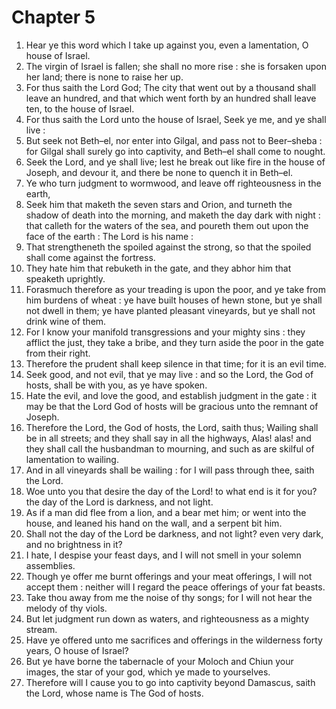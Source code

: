 # Chapter 5

1. Hear ye this word which I take up against you, even a lamentation, O house of Israel.
2. The virgin of Israel is fallen; she shall no more rise : she is forsaken upon her land; there is none to raise her up.
3. For thus saith the Lord God; The city that went out by a thousand shall leave an hundred, and that which went forth by an hundred shall leave ten, to the house of Israel.
4. For thus saith the Lord unto the house of Israel, Seek ye me, and ye shall live :
5. But seek not Beth–el, nor enter into Gilgal, and pass not to Beer–sheba : for Gilgal shall surely go into captivity, and Beth–el shall come to nought.
6. Seek the Lord, and ye shall live; lest he break out like fire in the house of Joseph, and devour it, and there be none to quench it in Beth–el.
7. Ye who turn judgment to wormwood, and leave off righteousness in the earth,
8. Seek him that maketh the seven stars and Orion, and turneth the shadow of death into the morning, and maketh the day dark with night : that calleth for the waters of the sea, and poureth them out upon the face of the earth : The Lord is his name :
9. That strengtheneth the spoiled against the strong, so that the spoiled shall come against the fortress.
10. They hate him that rebuketh in the gate, and they abhor him that speaketh uprightly.
11. Forasmuch therefore as your treading is upon the poor, and ye take from him burdens of wheat : ye have built houses of hewn stone, but ye shall not dwell in them; ye have planted pleasant vineyards, but ye shall not drink wine of them.
12. For I know your manifold transgressions and your mighty sins : they afflict the just, they take a bribe, and they turn aside the poor in the gate from their right.
13. Therefore the prudent shall keep silence in that time; for it is an evil time.
14. Seek good, and not evil, that ye may live : and so the Lord, the God of hosts, shall be with you, as ye have spoken.
15. Hate the evil, and love the good, and establish judgment in the gate : it may be that the Lord God of hosts will be gracious unto the remnant of Joseph.
16. Therefore the Lord, the God of hosts, the Lord, saith thus; Wailing shall be in all streets; and they shall say in all the highways, Alas! alas! and they shall call the husbandman to mourning, and such as are skilful of lamentation to wailing.
17. And in all vineyards shall be wailing : for I will pass through thee, saith the Lord.
18. Woe unto you that desire the day of the Lord! to what end is it for you? the day of the Lord is darkness, and not light.
19. As if a man did flee from a lion, and a bear met him; or went into the house, and leaned his hand on the wall, and a serpent bit him.
20. Shall not the day of the Lord be darkness, and not light? even very dark, and no brightness in it?
21. I hate, I despise your feast days, and I will not smell in your solemn assemblies.
22. Though ye offer me burnt offerings and your meat offerings, I will not accept them : neither will I regard the peace offerings of your fat beasts.
23. Take thou away from me the noise of thy songs; for I will not hear the melody of thy viols.
24. But let judgment run down as waters, and righteousness as a mighty stream.
25. Have ye offered unto me sacrifices and offerings in the wilderness forty years, O house of Israel?
26. But ye have borne the tabernacle of your Moloch and Chiun your images, the star of your god, which ye made to yourselves.
27. Therefore will I cause you to go into captivity beyond Damascus, saith the Lord, whose name is The God of hosts.

